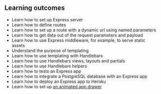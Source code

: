 ## Learning outcomes

- Learn how to set up Express server
- Learn how to define routes
- Learn how to set up a route with a dynamic url using named parameters
- Learn how to get data out of the request parameters and payload
- Learn how to use Express middleware, for example, to serve static assets
- Understand the purpose of templating
- Learn how to use templating with Handlebars
- Learn how to use Handlebars views, layouts and partials
- Learn how to use Handlebars helpers
- Learn how to tests an Express app
- Learn how to integrate a PostgreSQL database with an Express app
- Learn how to deploy an Express app to Heroku
- Learn how to set up [an animated app drawer](http://www.material-ui.com/#/components/drawer)

